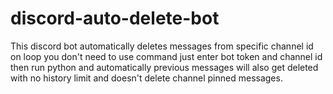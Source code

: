 # discord-auto-delete-bot
This discord bot automatically deletes messages from specific channel id on loop you don't need to use command just enter bot token and channel id then run python and automatically previous messages will also get deleted with no history limit and doesn't delete channel pinned messages.
